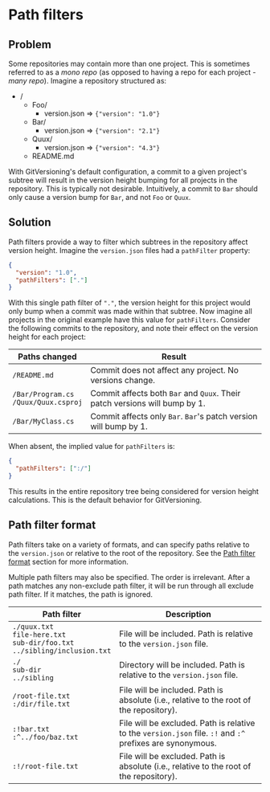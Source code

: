 # Path filters

## Problem

Some repositories may contain more than one project. This is sometimes referred to as a _mono repo_ (as opposed to having a repo for each project - _many repo_). Imagine a repository structured as:

- /
  - Foo/
    - version.json => `{"version": "1.0"}`
  - Bar/
    - version.json => `{"version": "2.1"}`
  - Quux/
    - version.json => `{"version": "4.3"}`
  - README.md

With GitVersioning's default configuration, a commit to a given project's subtree will result in the version height bumping for all projects in the repository. This is typically not desirable. Intuitively, a commit to `Bar` should only cause a version bump for `Bar`, and not `Foo` or `Quux`.

## Solution

Path filters provide a way to filter which subtrees in the repository affect version height. Imagine the `version.json` files had a `pathFilter` property:

```json
{
  "version": "1.0",
  "pathFilters": ["."]
}
```

With this single path filter of `"."`, the version height for this project would only bump when a commit was made within that subtree. Now imagine all projects in the original example have this value for `pathFilters`. Consider the following commits to the repository, and note their effect on the version height for each project:

| Paths changed                            | Result                                                                     |
| ---------------------------------------- | -------------------------------------------------------------------------- |
| `/README.md`                             | Commit does not affect any project. No versions change.                    |
| `/Bar/Program.cs`<br>`/Quux/Quux.csproj` | Commit affects both `Bar` and `Quux`. Their patch versions will bump by 1. |
| `/Bar/MyClass.cs`                        | Commit affects only `Bar`. `Bar`'s patch version will bump by 1.           |

When absent, the implied value for `pathFilters` is:

```json
{
  "pathFilters": [":/"]
}
```

This results in the entire repository tree being considered for version height calculations. This is the default behavior for GitVersioning.

## Path filter format

Path filters take on a variety of formats, and can specify paths relative to the `version.json` or relative to the root of the repository. See the [Path filter format](#path-filter-format) section for more information.

Multiple path filters may also be specified. The order is irrelevant. After a path matches any non-exclude path filter, it will be run through all exclude path filter. If it matches, the path is ignored.

| Path filter                                                                        | Description                                                                                                |
| ---------------------------------------------------------------------------------- | ---------------------------------------------------------------------------------------------------------- |
| `./quux.txt`<br>`file-here.txt`<br>`sub-dir/foo.txt`<br>`../sibling/inclusion.txt` | File will be included. Path is relative to the `version.json` file.                                        |
| `./`<br>`sub-dir`<br>`../sibling`                                                  | Directory will be included. Path is relative to the `version.json` file.                                   |
| `/root-file.txt`<br>`:/dir/file.txt`                                               | File will be included. Path is absolute (i.e., relative to the root of the repository).                    |
| `:!bar.txt`<br>`:^../foo/baz.txt`                                                  | File will be excluded. Path is relative to the `version.json` file. `:!` and `:^` prefixes are synonymous. |
| `:!/root-file.txt`                                                                 | File will be excluded. Path is absolute (i.e., relative to the root of the repository).                    |
